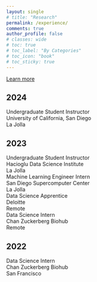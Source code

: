 ```yaml
---
layout: single
# title: "Research"
permalink: /experience/
comments: true
author_profile: false
# classes: wide
# toc: true
# toc_label: "By Categories"
# toc_icon: "book"
# toc_sticky: true
---
```

<a href="https://natdosan.github.io/2024_resume.pdf">Learn more</a>

<div class="section">
  <h2>2024</h2>
  <div class="position">
    <div class="title">Undergraduate Student Instructor</div>
    <div class="company">University of California, San Diego</div>
    <div class="location">La Jolla</div>
  </div>
</div>

<div class="section">
  <h2>2023</h2>
  <div class="position">
    <div class="title">Undergraduate Student Instructor</div>
    <div class="company">Hacioglu Data Science Institute</div>
    <div class="location">La Jolla</div>
  </div>
  
  <div class="position">
    <div class="title">Machine Learning Engineer Intern</div>
    <div class="company">San Diego Supercomputer Center</div>
    <div class="location">La Jolla</div>
  </div>

  <div class="position">
    <div class="title">Data Science Apprentice</div>
    <div class="company">Deloitte</div>
    <div class="location">Remote</div>
  </div>

  <div class="position">
    <div class="title">Data Science Intern</div>
    <div class="company">Chan Zuckerberg Biohub</div>
    <div class="location">Remote</div>
  </div>
</div>

<div class="section">
  <h2>2022</h2>
  <div class="position">
    <div class="title">Data Science Intern</div>
    <div class="company">Chan Zuckerberg Biohub</div>
    <div class="location">San Francisco</div>
  </div>
</div>